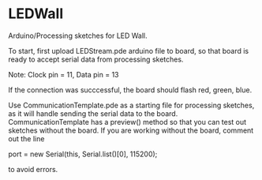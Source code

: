 LEDWall
=======

Arduino/Processing sketches for LED Wall.

To start, first upload LEDStream.pde arduino file to board, so that board is ready to accept serial data from processing sketches.

Note:
  Clock pin = 11, Data pin  = 13
      
If the connection was succcessful, the board should flash red, green, blue.

Use CommunicationTemplate.pde as a starting file for processing sketches, as it will handle sending the serial data to the board.
CommunicationTemplate has a preview() method so that you can test out sketches without the board. If you are working without the board, comment out the line

  port = new Serial(this, Serial.list()[0], 115200);
  
to avoid errors.
